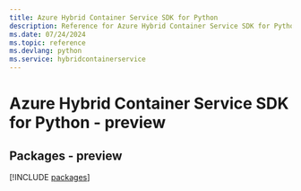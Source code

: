 ```yaml
---
title: Azure Hybrid Container Service SDK for Python
description: Reference for Azure Hybrid Container Service SDK for Python
ms.date: 07/24/2024
ms.topic: reference
ms.devlang: python
ms.service: hybridcontainerservice
---
```

# Azure Hybrid Container Service SDK for Python - preview
## Packages - preview
[!INCLUDE [packages](hybrid-container-service-index.md)]